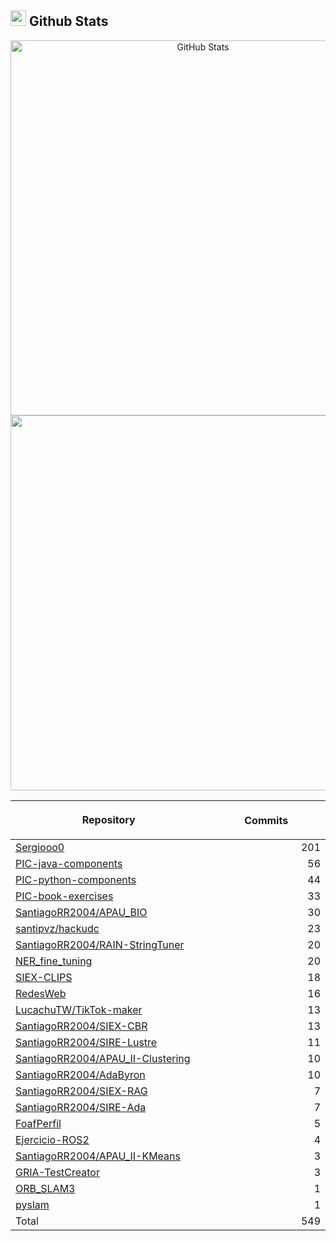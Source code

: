 ## <img src="https://media.giphy.com/media/iY8CRBdQXODJSCERIr/giphy.gif" width="25"><b> Github Stats </b>

<p align="center">
  <a href="https://github.com/Sergiooo0">
    <img
      width="600px"
      src="https://github-readme-stats-liard-nu-21.vercel.app/api?username=Sergiooo0&show_icons=true&hide_title=true&show=reviews,prs_merged&include_all_commits=true"
      alt="GitHub Stats"
      />
    <img
      width="600px"
      src="https://github-readme-stats-liard-nu-21.vercel.app/api/top-langs/?username=Sergiooo0&langs_count=20"
      />
  </a>
</p>

| <img width="1000"><br><p align="center">Repository | <img width="1000" height="1"><br><p align="center">Commits  |
|:----------|----------:|
| [Sergiooo0](https://github.com/Sergiooo0/Sergiooo0) | 201 |
| [PIC-java-components](https://github.com/Sergiooo0/PIC-java-components) | 56 |
| [PIC-python-components](https://github.com/Sergiooo0/PIC-python-components) | 44 |
| [PIC-book-exercises](https://github.com/Sergiooo0/PIC-book-exercises) | 33 |
| [SantiagoRR2004/APAU_BIO](https://github.com/SantiagoRR2004/APAU_BIO) | 30 |
| [santipvz/hackudc](https://github.com/santipvz/hackudc) | 23 |
| [SantiagoRR2004/RAIN-StringTuner](https://github.com/SantiagoRR2004/RAIN-StringTuner) | 20 |
| [NER_fine_tuning](https://github.com/Sergiooo0/NER_fine_tuning) | 20 |
| [SIEX-CLIPS](https://github.com/Sergiooo0/SIEX-CLIPS) | 18 |
| [RedesWeb](https://github.com/Sergiooo0/RedesWeb) | 16 |
| [LucachuTW/TikTok-maker](https://github.com/LucachuTW/TikTok-maker) | 13 |
| [SantiagoRR2004/SIEX-CBR](https://github.com/SantiagoRR2004/SIEX-CBR) | 13 |
| [SantiagoRR2004/SIRE-Lustre](https://github.com/SantiagoRR2004/SIRE-Lustre) | 11 |
| [SantiagoRR2004/APAU_II-Clustering](https://github.com/SantiagoRR2004/APAU_II-Clustering) | 10 |
| [SantiagoRR2004/AdaByron](https://github.com/SantiagoRR2004/AdaByron) | 10 |
| [SantiagoRR2004/SIEX-RAG](https://github.com/SantiagoRR2004/SIEX-RAG) | 7 |
| [SantiagoRR2004/SIRE-Ada](https://github.com/SantiagoRR2004/SIRE-Ada) | 7 |
| [FoafPerfil](https://github.com/Sergiooo0/FoafPerfil) | 5 |
| [Ejercicio-ROS2](https://github.com/Sergiooo0/Ejercicio-ROS2) | 4 |
| [SantiagoRR2004/APAU_II-KMeans](https://github.com/SantiagoRR2004/APAU_II-KMeans) | 3 |
| [GRIA-TestCreator](https://github.com/Sergiooo0/GRIA-TestCreator) | 3 |
| [ORB_SLAM3](https://github.com/Sergiooo0/ORB_SLAM3) | 1 |
| [pyslam](https://github.com/Sergiooo0/pyslam) | 1 |
| Total | 549 |
